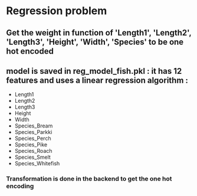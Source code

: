 
# Regression problem 
## Get the weight in function of 'Length1', 'Length2', 'Length3', 'Height', 'Width', 'Species' to be one hot encoded
## model is saved in reg_model_fish.pkl : it has 12 features and uses a linear regression algorithm :
- Length1
- Length2
- Length3
- Height
- Width
- Species_Bream
- Species_Parkki
- Species_Perch
- Species_Pike
- Species_Roach
- Species_Smelt
- Species_Whitefish
### Transformation is done in the backend to get the one hot encoding
 
